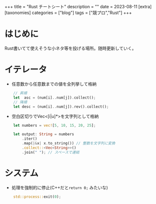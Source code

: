 +++
title = "Rust チートシート"
description = ""
date = 2023-08-11
[extra]
[taxonomies]
categories = ["blog"]
tags = ["競プロ","Rust"]
+++

# はじめに
Rust書いてて使えそうな小ネタ等を投げる場所。随時更新していく。

# イテレータ
- 任意数から任意数までの値を全列挙して格納

```rust
    // 昇順
    let  asc = (num[i]..num[j]).collect();
    // 降順
    let desc = (num[i]..num[j]).rev().collect();
```

- 空白区切りでVec<[i|u]*>を文字列として格納
```rust
    let numbers = vec![5, 10, 15, 20, 25];

    let output: String = numbers
        .iter()
        .map(|&x| x.to_string()) // 整数を文字列に変換
        .collect::<Vec<String>>()
        .join(" "); // スペースで連結
```

# システム

- 処理を強制的に停止(C++だと`return 0;` みたいな)

```rust
    std::process::exit(0);
```